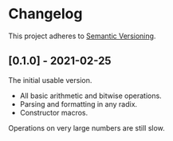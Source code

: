 # Changelog

This project adheres to [Semantic Versioning](https://semver.org/spec/v2.0.0.html).

## [0.1.0] - 2021-02-25

The initial usable version.

* All basic arithmetic and bitwise operations.
* Parsing and formatting in any radix.
* Constructor macros.

Operations on very large numbers are still slow.
